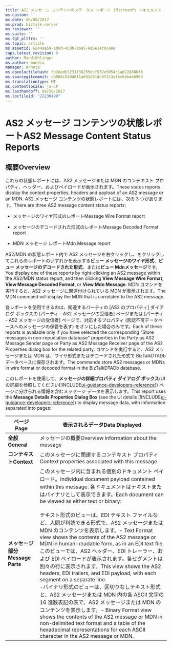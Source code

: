 ```yaml
---
title: AS2 メッセージ コンテンツのステータス レポート |Microsoft ドキュメント
ms.custom: ''
ms.date: 06/08/2017
ms.prod: biztalk-server
ms.reviewer: ''
ms.suite: ''
ms.tgt_pltfrm: ''
ms.topic: article
ms.assetid: 6244aa59-a80d-450b-ab95-9a5e14c0c40e
caps.latest.revision: 9
author: MandiOhlinger
ms.author: mandia
manager: anneta
ms.openlocfilehash: 3b2dadb3231136255dcf532e5054c1a6228880f8
ms.sourcegitcommit: cb908c540d8f1a692d01dc8f313e16cb4b4e696d
ms.translationtype: MT
ms.contentlocale: ja-JP
ms.lasthandoff: 09/20/2017
ms.locfileid: "22230490"
---
```

# <a name="as2-message-content-status-reports"></a><span data-ttu-id="74009-102">AS2 メッセージ コンテンツの状態レポート</span><span class="sxs-lookup"><span data-stu-id="74009-102">AS2 Message Content Status Reports</span></span>

## <a name="overview"></a><span data-ttu-id="74009-103">概要</span><span class="sxs-lookup"><span data-stu-id="74009-103">Overview</span></span>
<span data-ttu-id="74009-104">これらの状態レポートには、AS2 メッセージまたは MDN のコンテキスト プロパティ、ヘッダー、およびペイロードが表示されます。</span><span class="sxs-lookup"><span data-stu-id="74009-104">These status reports display the context properties, headers and payload of an AS2 message or an MDN.</span></span> <span data-ttu-id="74009-105">AS2 メッセージ コンテンツの状態レポートには、次の 3 つがあります。</span><span class="sxs-lookup"><span data-stu-id="74009-105">There are three AS2 message content status reports:</span></span>  
  
-   <span data-ttu-id="74009-106">メッセージのワイヤ形式のレポート</span><span class="sxs-lookup"><span data-stu-id="74009-106">Message Wire Format report</span></span>  
  
-   <span data-ttu-id="74009-107">メッセージのデコードされた形式のレポート</span><span class="sxs-lookup"><span data-stu-id="74009-107">Message Decoded Format report</span></span>  
  
-   <span data-ttu-id="74009-108">MDN メッセージ レポート</span><span class="sxs-lookup"><span data-stu-id="74009-108">Mdn Message report</span></span>  
  
 <span data-ttu-id="74009-109">AS2/MDN の状態レポート内で AS2 メッセージを右クリックし、をクリックしてこれらのレポートのいずれかを表示する**ビュー メッセージのワイヤ形式**、**ビュー メッセージのデコードされた形式**、または**ビュー Mdnメッセージ**です。</span><span class="sxs-lookup"><span data-stu-id="74009-109">You display one of these reports by right-clicking an AS2 message within the AS2/MDN status report, and then clicking **View Message Wire Format**, **View Message Decoded Format**, or **View Mdn Message**.</span></span> <span data-ttu-id="74009-110">MDN コマンドを実行すると、AS2 メッセージに関連付けられている MDN が表示されます。</span><span class="sxs-lookup"><span data-stu-id="74009-110">The MDN command will display the MDN that is correlated to the AS2 message.</span></span>  
  
 <span data-ttu-id="74009-111">各レポートを使用できるのは、関連するパーティの [AS2 のプロパティ] ダイアログ ボックスの [パーティ - AS2 メッセージの受信者] ページまたは [パーティ - AS2 メッセージの受信者] ページで、対応するプロパティ (否認不可データベースへのメッセージの保管を表す) をオンにした場合のみです。</span><span class="sxs-lookup"><span data-stu-id="74009-111">Each of these reports is available only if you have selected the corresponding "Store messages in non-repudiation database" properties in the Party as AS2 Message Sender page or Party as AS2 Message Receiver page of the AS2 Properties dialog box for the related party.</span></span> <span data-ttu-id="74009-112">コマンドを実行すると、AS2 メッセージまたは MDN は、ワイヤ形式またはデコードされた形式で BizTalkDTADb データベースに保存されます。</span><span class="sxs-lookup"><span data-stu-id="74009-112">The commands store AS2 messages or MDNs in wire format or decoded format in the BizTalkDTADb database.</span></span>  
  
 <span data-ttu-id="74009-113">このレポートを使用して、**メッセージの詳細プロパティ ダイアログ ボックス**(UI の詳細を参照してください[!INCLUDE[ui-guidance-developers-reference](../includes/ui-guidance-developers-reference.md)]) ページに分けられる情報を含むメッセージ データを表示します。</span><span class="sxs-lookup"><span data-stu-id="74009-113">This report uses the **Message Details Properties Dialog Box** (see the UI details [!INCLUDE[ui-guidance-developers-reference](../includes/ui-guidance-developers-reference.md)]) to display message data, with information separated into pages:</span></span>  
  
|<span data-ttu-id="74009-114">ページ</span><span class="sxs-lookup"><span data-stu-id="74009-114">Page</span></span>|<span data-ttu-id="74009-115">表示されるデータ</span><span class="sxs-lookup"><span data-stu-id="74009-115">Data Displayed</span></span>|  
|----------|--------------------|  
|<span data-ttu-id="74009-116">**全般**</span><span class="sxs-lookup"><span data-stu-id="74009-116">**General**</span></span>|<span data-ttu-id="74009-117">メッセージの概要</span><span class="sxs-lookup"><span data-stu-id="74009-117">Overview information about the message</span></span>|  
|<span data-ttu-id="74009-118">**コンテキスト**</span><span class="sxs-lookup"><span data-stu-id="74009-118">**Context**</span></span>|<span data-ttu-id="74009-119">このメッセージに関連するコンテキスト プロパティ</span><span class="sxs-lookup"><span data-stu-id="74009-119">Context properties associated with this message</span></span>|  
|<span data-ttu-id="74009-120">**メッセージ部分**</span><span class="sxs-lookup"><span data-stu-id="74009-120">**Message Parts**</span></span>|<span data-ttu-id="74009-121">このメッセージ内に含まれる個別のドキュメント ペイロード。</span><span class="sxs-lookup"><span data-stu-id="74009-121">Individual document payload contained within this message.</span></span> <span data-ttu-id="74009-122">各ドキュメントはテキストまたはバイナリとして表示できます。</span><span class="sxs-lookup"><span data-stu-id="74009-122">Each document can be viewed as either text or binary:</span></span><br /><br /> <span data-ttu-id="74009-123">テキスト形式のビューは、EDI テキスト ファイルなど、人間が判読できる形式で、AS2 メッセージまたは MDN のコンテンツを表示します。</span><span class="sxs-lookup"><span data-stu-id="74009-123">-   Text Format view shows the contents of the AS2 message or MDN in human-readable form, as in an EDI text file.</span></span> <span data-ttu-id="74009-124">このビューでは、AS2 ヘッダー、EDI トレーラー、および EDI ペイロードが表示されます。各セグメントは別々の行に表示されます。</span><span class="sxs-lookup"><span data-stu-id="74009-124">This view shows the AS2 headers, EDI trailers, and EDI payload, with each segment on a separate line.</span></span><br /><span data-ttu-id="74009-125">-バイナリ形式のビューは、区切りなしテキスト形式と、AS2 メッセージまたは MDN 内の各 ASCII 文字の 16 進数表記の表で、AS2 メッセージまたは MDN のコンテンツを表示します。</span><span class="sxs-lookup"><span data-stu-id="74009-125">-   Binary Format view shows the contents of the AS2 message or MDN in non-delimited text format and a table of the hexadecimal representations for each ASCII character in the AS2 message or MDN.</span></span>|